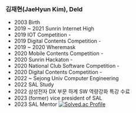 ### 김재현(JaeHyun Kim), Deld
* 2003 Birth
* 2019 ~ 2021 Sunrin Internet High
* 2019 IOT Competition - 
* 2019 Digital Contents Competition - 
* 2019 ~ 2020 Wheremask
* 2020 Mobile Contents Competition -
* 2020 Sunrin Hackaton - 
* 2020 National Club Software Competition - 
* 2020 Digital Contents Competition - 
* 2022 ~ Sejong Univ Computer Engineering
* 2022 SAL Study
* 2022 삼성전자 DX 부문 하계 SW 역량강화 특강 수료
* 2023 (former) vice president of SAL
* 2023 SAL Mentor
[![Solved.ac Profile](http://mazassumnida.wtf/api/v2/generate_badge?boj=rlapo)](https://solved.ac/rlapo/)
